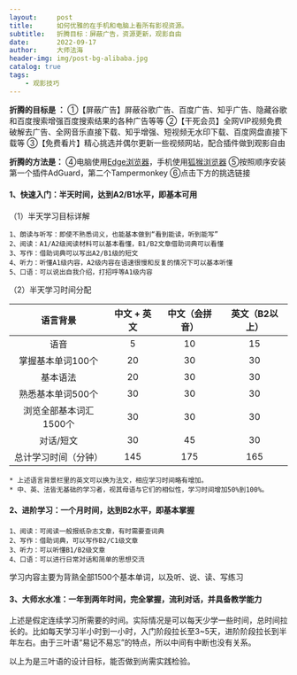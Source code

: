 ```yaml
---
layout:     post
title:      如何优雅的在手机和电脑上看所有影视资源。
subtitle:   折腾目标：屏蔽广告，资源更新，观影自由
date:       2022-09-17
author:     大师法海
header-img: img/post-bg-alibaba.jpg
catalog: true
tags:
    - 观影技巧
---
```

 
 **折腾的目标是 ：**
①【屏蔽广告】屏蔽谷歌广告、百度广告、知乎广告、隐藏谷歌和百度搜索增强百度搜索结果的各种广告等等
②【干死会员】全网VIP视频免费破解去广告、全网音乐直接下载、知乎增强、短视频无水印下载、百度网盘直接下载等
③【免费看片】精心挑选并偶尔更新一些视频网站，配合插件做到观影自由

**折腾的方法是：**
④电脑使用[Edge浏览器](https://www.microsoft.com/zh-cn/edge)，手机使用[狐猴浏览器](https://www.coolapk.com/apk/com.lemurbrowser.exts)
⑤按照顺序安装第一个插件AdGuard，第二个Tampermonkey
⑥点击下方的挑选链接


#### 1、快速入门：半天时间，达到A2/B1水平，即基本可用							
（1）半天学习目标详解				
	
	1、朗读与听写：即使不熟悉词义，也能基本做到“看到能读，听到能写”
	2、阅读：A1/A2级阅读材料可以基本看懂，B1/B2文章借助词典可以看懂
	3、写作：借助词典可以写出A2/B1级的短文		
	4、听力：听懂A1级内容，A2级内容在语速很慢和反复的情况下可以基本听懂
	5、口语：可以说出自我介绍，打招呼等A1级内容			
				
（2）半天学习时间分配				
	
| 语言背景          | 中文 \+ 英文 | 中文（会拼音） | 英文（B2以上） |
|:-------------:|:--------:|:------:|:--------:|
| 语音            | 5       | 10     | 15       |
| 掌握基本单词100个    | 20       | 30     | 30       |
| 基本语法          | 20       | 30     | 30       |
| 熟悉基本单词500个    | 30       | 30     | 30       |
| 浏览全部基本词汇1500个 | 30       | 30     | 30       |
| 对话/短文         | 30       | 45     | 30       |
| 总计学习时间（分钟）    | 145      | 175    | 165      |
	
	* 上述语言背景栏里的英文可以换为法文，相应学习时间略有增加。
	* 中、英、法皆无基础的学习者，视其母语与它们的相似性，学习时间增加50%到100%。			
				
#### 2、进阶学习：一个月时间，达到B2水平，即基本掌握
			
	1、阅读：可阅读一般报纸杂志文章，有时需要查词典
	2、写作：借助词典，可以写作B2/C1级文章		
	3、听力：可以听懂B1/B2级文章		
	4、口语：可以进行日常对话和简单的思想交流			
	
学习内容主要为背熟全部1500个基本单词，以及听、说、读、写练习			
				
#### 3、大师水水准：一年到两年时间，完全掌握，流利对话，并具备教学能力


上述是假定连续学习所需要的时间。实际情况是可以每天少学一些时间，总时间拉长的。比如每天学习半小时到一小时，入门阶段拉长至3~5天，进阶阶段拉长到半年左右。由于三叶语“易记不易忘”的特点，所以中间有中断也没有关系。


以上为是三叶语的设计目标，能否做到尚需实践检验。


<!--stackedit_data:
eyJoaXN0b3J5IjpbLTU2OTQ3NTI2MV19
-->